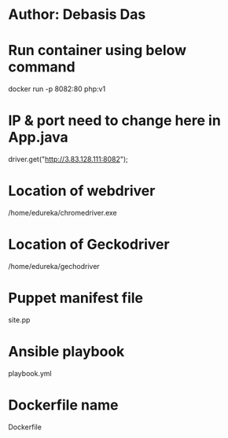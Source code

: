 # Author: Debasis Das

# Run container using below command
docker run -p 8082:80 php:v1

# IP & port need to change here in App.java
driver.get("http://3.83.128.111:8082");

# Location of webdriver
/home/edureka/chromedriver.exe

# Location of Geckodriver
/home/edureka/gechodriver

# Puppet manifest file
site.pp

# Ansible playbook
playbook.yml

# Dockerfile name
Dockerfile




